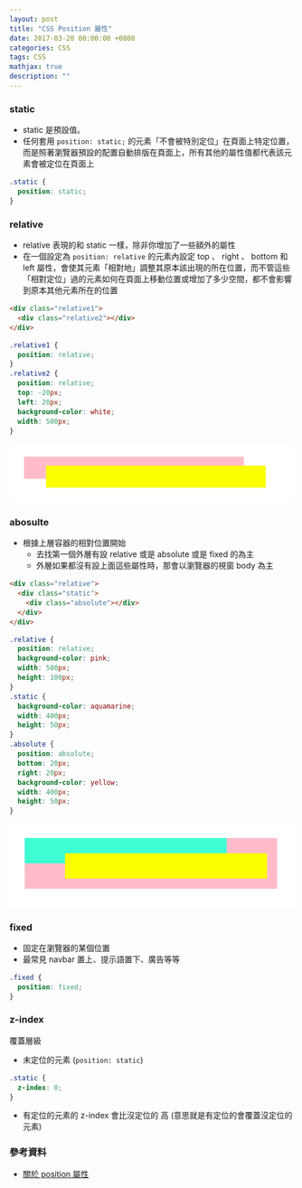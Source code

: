 ```yaml
---
layout: post
title: "CSS Position 屬性"
date: 2017-03-20 00:00:00 +0800
categories: CSS
tags: CSS
mathjax: true
description: ""
---
```


### static

- static 是預設值。
- 任何套用 `position: static;` 的元素「不會被特別定位」在頁面上特定位置，而是照著瀏覽器預設的配置自動排版在頁面上，所有其他的屬性值都代表該元素會被定位在頁面上

```css
.static {
  position: static;
}
```

### relative

- relative 表現的和 static 一樣，除非你增加了一些額外的屬性
- 在一個設定為 `position: relative` 的元素內設定 top 、 right 、 bottom 和 left 屬性，會使其元素「相對地」調整其原本該出現的所在位置，而不管這些「相對定位」過的元素如何在頁面上移動位置或增加了多少空間，都不會影響到原本其他元素所在的位置

```html
<div class="relative1">
  <div class="relative2"></div>
</div>
```

```css
.relative1 {
  position: relative;
}
.relative2 {
  position: relative;
  top: -20px;
  left: 20px;
  background-color: white;
  width: 500px;
}
```

![](/assets/img/posts/l9iRDeC.png)

### abosulte

- 根據上層容器的相對位置開始
  - 去找第一個外層有設 relative 或是 absolute 或是 fixed 的為主
  - 外層如果都沒有設上面這些屬性時，那會以瀏覽器的視窗 body 為主

```html
<div class="relative">
  <div class="static">
    <div class="absolute"></div>
  </div>
</div>
```

```css
.relative {
  position: relative;
  background-color: pink;
  width: 500px;
  height: 100px;
}
.static {
  background-color: aquamarine;
  width: 400px;
  height: 50px;
}
.absolute {
  position: absolute;
  bottom: 20px;
  right: 20px;
  background-color: yellow;
  width: 400px;
  height: 50px;
}
```

![](/assets/img/posts/2Qf94Xj.png)

### fixed

- 固定在瀏覽器的某個位置
- 最常見 navbar 置上、提示語置下、廣告等等

```css
.fixed {
  position: fixed;
}
```

### z-index

覆蓋層級

- 未定位的元素 (`position: static`)

```css
.static {
  z-index: 0;
}
```

- 有定位的元素的 z-index 會比沒定位的 高 (意思就是有定位的會覆蓋沒定位的元素)

### 參考資料

- [關於 position 屬性](http://zh-tw.learnlayout.com/position.html)
